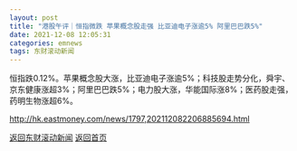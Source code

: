 ```yaml
---
layout: post
title: "港股午评｜恒指微跌 苹果概念股走强 比亚迪电子涨逾5% 阿里巴巴跌5%"
date: 2021-12-08 12:05:31
categories: emnews
tags: 东财滚动新闻
---
```


恒指跌0.12%。苹果概念股大涨，比亚迪电子涨逾5%；科技股走势分化，舜宇、京东健康涨超3%；阿里巴巴跌5%；电力股大涨，华能国际涨8%；医药股走强，药明生物涨超6%。

<http://hk.eastmoney.com/news/1797,202112082206885694.html>

[返回东财滚动新闻](./emnews/)
[返回首页](./)